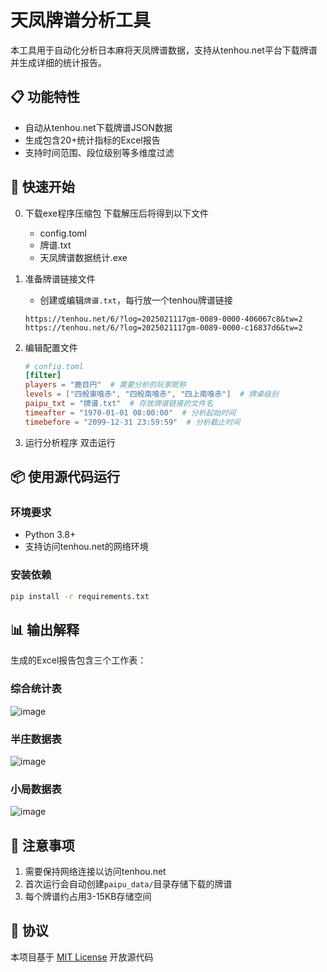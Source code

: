 
# 天凤牌谱分析工具

本工具用于自动化分析日本麻将天凤牌谱数据，支持从tenhou.net平台下载牌谱并生成详细的统计报告。

## 📋 功能特性

- 自动从tenhou.net下载牌谱JSON数据
- 生成包含20+统计指标的Excel报告
- 支持时间范围、段位级别等多维度过滤

## 🚀 快速开始
0. 下载exe程序压缩包
    下载解压后将得到以下文件
    - config.toml
    - 牌谱.txt
    - 天凤牌谱数据统计.exe

1. 准备牌谱链接文件
   - 创建或编辑`牌谱.txt`，每行放一个tenhou牌谱链接
   ```
   https://tenhou.net/6/?log=2025021117gm-0089-0000-406067c8&tw=2
   https://tenhou.net/6/?log=2025021117gm-0089-0000-c16837d6&tw=2
   ```

2. 编辑配置文件
   ```toml
   # config.toml
   [filter]
   players = "鹿目円"  # 需要分析的玩家昵称
   levels = ["四般東喰赤", "四般南喰赤", "四上南喰赤"]  # 牌桌级别
   paipu_txt = "牌谱.txt"  # 存放牌谱链接的文件名
   timeafter = "1970-01-01 08:00:00"  # 分析起始时间
   timebefore = "2099-12-31 23:59:59"  # 分析截止时间
   ```

3. 运行分析程序
   双击运行
   
## 📦 使用源代码运行

### 环境要求
- Python 3.8+
- 支持访问tenhou.net的网络环境

### 安装依赖
```bash
pip install -r requirements.txt
```

## 📊 输出解释

生成的Excel报告包含三个工作表：

### 综合统计表
![image](https://github.com/user-attachments/assets/034d931d-28c3-4cf2-aebf-cb255713ed38)


### 半庄数据表
![image](https://github.com/user-attachments/assets/3ab6f586-fd01-4fb2-b894-8caf3e55299b)



### 小局数据表
![image](https://github.com/user-attachments/assets/7542c6d7-1f3a-48fc-b4f4-fc85e498ee0c)


## 📌 注意事项

1. 需要保持网络连接以访问tenhou.net
2. 首次运行会自动创建`paipu_data/`目录存储下载的牌谱
3. 每个牌谱约占用3-15KB存储空间

## 📄 协议

本项目基于 [MIT License](LICENSE) 开放源代码
